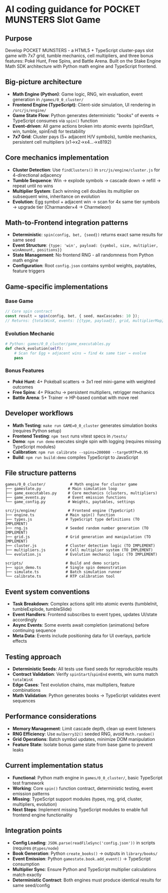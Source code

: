 # AI coding guidance for POCKET MUNSTERS Slot Game

## Purpose

Develop POCKET MUNSTERS - a HTML5 + TypeScript cluster-pays slot game with 7x7 grid, tumble mechanics, cell multipliers, and three bonus features: Poké Hunt, Free Spins, and Battle Arena. Built on the Stake Engine Math SDK architecture with Python math engine and TypeScript frontend.

## Big-picture architecture

- **Math Engine (Python)**: Game logic, RNG, win evaluation, event generation in `/games/0_0_cluster/`
- **Frontend Engine (TypeScript)**: Client-side simulation, UI rendering in `/src/js/engine/`
- **Game State Flow**: Python generates deterministic "books" of events → TypeScript consumes via `spin()` function
- **Event-driven**: All game actions broken into atomic events (spinStart, win, tumble, spinEnd) for testability
- **7x7 Grid**: Cluster pays (5+ adjacent H/V symbols), tumble mechanics, persistent cell multipliers (x1→x2→x4...→x8192)

## Core mechanics implementation

- **Cluster Detection**: Use `findClusters()` in `src/js/engine/cluster.js` for 4-directional adjacency
- **Tumble Sequence**: Win → explode symbols → cascade down → refill → repeat until no wins
- **Multiplier System**: Each winning cell doubles its multiplier on subsequent wins, inheritance on evolution
- **Evolution**: Egg symbol + adjacent win → scan for 4x same tier symbols → upgrade tier (Charmander×4 → Charmeleon)

## Math-to-Frontend integration patterns

- **Deterministic**: `spin(config, bet, {seed})` returns exact same results for same seed
- **Event Structure**: `{type: 'win', payload: {symbol, size, multiplier, winAmount, positions}}`
- **State Management**: No frontend RNG - all randomness from Python math engine
- **Configuration**: Root `config.json` contains symbol weights, paytables, feature triggers

## Game-specific implementations

### Base Game

```typescript
// Core spin contract
const result = spin(config, bet, { seed, maxCascades: 10 });
// Returns: {totalWinX, events: [{type, payload}], grid, multiplierMap}
```

### Evolution Mechanic

```python
# Python: games/0_0_cluster/game_executables.py
def check_evolution(self):
    # Scan for Egg + adjacent wins → find 4x same tier → evolve
    pass
```

### Bonus Features

- **Poké Hunt**: 4+ Pokéball scatters → 3x1 reel mini-game with weighted outcomes
- **Free Spins**: 4+ Pikachu → persistent multipliers, retrigger mechanics
- **Battle Arena**: 5+ Trainer → HP-based combat with move reel

## Developer workflows

- **Math Testing**: `make run GAME=0_0_cluster` generates simulation books (requires Python setup)
- **Frontend Testing**: `npm test` runs vitest specs in `/tests/`
- **Demo**: `npm run demo` executes single spin with logging (requires missing TypeScript modules)
- **Calibration**: `npm run calibrate --spins=200000 --targetRTP=0.95`
- **Build**: `npm run build:demo` compiles TypeScript to JavaScript

## File structure patterns

```
games/0_0_cluster/           # Math engine for cluster game
├── gamestate.py            # Main simulation loop
├── game_executables.py     # Core mechanics (clusters, multipliers)
├── game_events.py          # Event emission functions
└── game_config.py          # Weights, paytables, settings

src/js/engine/              # Frontend engine (TypeScript)
├── engine.ts              # Main spin() function
├── types.js               # TypeScript type definitions (TO IMPLEMENT)
├── rng.js                 # Seeded random number generation (TO IMPLEMENT)
├── grid.js                # Grid generation and manipulation (TO IMPLEMENT)
├── cluster.js             # Cluster detection logic (TO IMPLEMENT)
├── multipliers.js         # Cell multiplier system (TO IMPLEMENT)
└── evolution.js           # Evolution mechanic logic (TO IMPLEMENT)

scripts/                   # Build and demo scripts
├── spin_demo.ts           # Single spin demonstration
├── simulate.ts            # Batch simulation runner
└── calibrate.ts           # RTP calibration tool
```

## Event system conventions

- **Task Breakdown**: Complex actions split into atomic events (tumbleInit, tumbleExplode, tumbleSlide)
- **Event Handlers**: Frontend subscribes to event types, updates UI/state accordingly
- **Async Events**: Some events await completion (animations) before continuing sequence
- **Meta Data**: Events include positioning data for UI overlays, particle effects

## Testing approach

- **Deterministic Seeds**: All tests use fixed seeds for reproducible results
- **Contract Validation**: Verify `spinStart`/`spinEnd` events, win sums match `totalWinX`
- **Edge Cases**: Test evolution chains, max multipliers, feature combinations
- **Math Validation**: Python generates books → TypeScript validates event sequences

## Performance considerations

- **Memory Management**: Limit cascade depth, clean up event listeners
- **RNG Efficiency**: Use `mulberry32()` seeded RNG, avoid `Math.random()`
- **Grid Operations**: Batch symbol updates, minimize DOM manipulation
- **Feature State**: Isolate bonus game state from base game to prevent leaks

## Current implementation status

- **Functional**: Python math engine in `games/0_0_cluster/`, basic TypeScript test framework
- **Working**: Core `spin()` function contract, deterministic testing, event emission patterns
- **Missing**: TypeScript support modules (types, rng, grid, cluster, multipliers, evolution)
- **Next Steps**: Implement missing TypeScript modules to enable full frontend engine functionality

## Integration points

- **Config Loading**: `JSON.parse(readFileSync('config.json'))` in scripts (requires `@types/node`)
- **Book Generation**: Python `create_books()` → outputs in `library/books/`
- **Event Emission**: Python `gamestate.book.add_event()` → TypeScript consumption
- **Multiplier Sync**: Ensure Python and TypeScript multiplier calculations match exactly
- **Deterministic Contract**: Both engines must produce identical results for same seed/config
